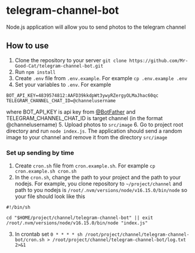 # telegram-channel-bot
Node.js application will allow you to send photos to the telegram channel


## How to use
1. Clone the repository to your server `git clone https://github.com/Mr-Good-Cat/telegram-channel-bot.git`
2. Run `npm install`
3. Create `.env` file from `.env.example`. For example `cp .env.example .env`
4. Set your variables to `.env`. For example
```dotenv
BOT_API_KEY=4839574812:AAFD39kkdpWt3ywyRZergyOLMaJhac60qc
TELEGRAM_CHANNEL_CHAT_ID=@channelusername
```
where BOT_API_KEY is api key from [@BotFather](https://core.telegram.org/bots/tutorial#getting-ready) 
and TELEGRAM_CHANNEL_CHAT_ID is target channel (in the format @channelusername)
5. Upload photos to `src/image`
6. Go to project root directory and run `node index.js`. The application should send a random image to your channel and remove it from the directory `src/image`

### Set up sending by time
1. Create `cron.sh` file from `cron.example.sh`. For example `cp cron.example.sh cron.sh`
2. In the `cron.sh`, change the path to your project and the path to your nodejs. For example, you clone repository to `~/project/channel` and path to you nodejs is `/root/.nvm/versions/node/v16.15.0/bin/node` so your file should look like this
```shell
#!/bin/sh

cd "$HOME/project/channel/telegram-channel-bot" || exit
/root/.nvm/versions/node/v16.15.0/bin/node "index.js"
```
3. In crontab set `0 * * * * sh /root/project/channel/telegram-channel-bot/cron.sh > /root/project/channel/telegram-channel-bot/log.txt 2>&1`
